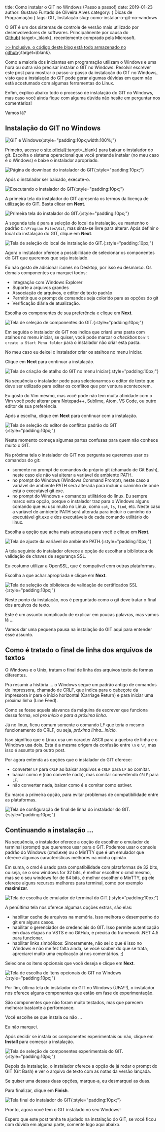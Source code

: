 title: Como instalar o GIT no Windows (Passo a passo!)
date: 2019-01-23
author: Gustavo Furtado de Oliveira Alves
category: { Dicas de Programação }
tags: GIT, Instalação
slug: como-instalar-o-git-no-windows

O GIT é um dos sistemas de controle de versão mais utilizado por desenvolvedores de softwares.
Principalmente por causa do [Github](https://github.com){:target=\_blank}, recentemente comprado pela Microsoft.

[>> Inclusive, o código deste blog está todo armazenado no github](https://dicasdeprogramacao.com.br/migracao-do-blog-para-site-estatico/){:target=\blank}.

Como a maioria dos iniciantes em programação utilizam o Windows e uma hora ou outra vão precisar instalar o GIT no Windows.
Resolvir escrever este post para mostrar o passo-a-passo da instalação do GIT no Windows,
visto que a instalação do GIT pode gerar algumas dúvidas em quem não está acostumado com algumas ferramentas do Linux.

Enfim, explico abaixo todo o processo de instalação do GIT no Windows,
mas caso você ainda fique com alguma dúvida não hesite em perguntar nos comentários!

Vamos lá?

## Instalação do GIT no Windows

![GIT e Windows](/images/como-instalar-o-git-no-windows/destaque.png){:style="padding:10px;width:100%;"}

Primeiro, acesse o [site oficial](https://git-scm.com/downloads){:target=\_blank} para baixar o instalador do git.
Escolha o sistema operacional que você pretende instalar (no meu caso é o Windows) e baixe o instalador apropriado.

![Página de download do instalador do GIT](/images/como-instalar-o-git-no-windows/site-download-git.png){:style="padding:10px;"}

Após o instalador ser baixado, execute-o.

![Executando o instalador do GIT](/images/como-instalar-o-git-no-windows/executando-o-instalador-do-git.png){:style="padding:10px;"}

A primeira tela do instalador do GIT apresenta os termos da licença de utilização do GIT.
Basta clicar em **Next**.

![Primeira tela do instalador do GIT.](/images/como-instalar-o-git-no-windows/instalador-git-01-termos.png){:style="padding:10px;"}

A segunda tela é para a seleção do local da instalação, eu mantenho o padrão `C:\Program Files\Git`, mas sinta-se livre para alterar.
Após definir o local da instalação do GIT, clique em **Next**.

![Tela de seleção do local de instalação do GIT.](/images/como-instalar-o-git-no-windows/instalador-git-02-local.png){:style="padding:10px;"}

Agora o instalador oferece a possibilidade de selecionar os componentes do GIT que queremos que seja instalado.

Eu não gosto de adicionar ícones no Desktop, por isso eu desmarco. Os demais componentes eu marquei todos:

- Integração com Windows Explorer
- Suporte a arquivos grandes
- Associação de arquivos, e editor de texto padrão
- Permitir que o prompt de comandos seja colorido para as opções do git
- Verificação diária de atualização.

Escolha os componentes de sua preferência e clique em **Next**.

![Tela de seleção de componentes do GIT.](/images/como-instalar-o-git-no-windows/instalador-git-03-componentes.png){:style="padding:10px;"}

Em seguida o instalador do GIT nos indica que criará uma pasta com atalhos no menu iniciar,
se quiser, você pode marcar o _checkbox_ `Don't create a Start Menu folder` para o instalador não criar esta pasta.

No meu caso eu deixei o instalador criar os atalhos no menu Iniciar.

Clique em **Next** para continuar a instalação.

![Tela de criação de atalho do GIT no menu Iniciar](/images/como-instalar-o-git-no-windows/instalador-git-04-atalho-iniciar.png){:style="padding:10px;"}

Na sequência o instalador pede para selecionarmos o editor de texto que deve ser utilizado para editar os conflitos que por ventura acontecerem.

Eu gosto do Vim mesmo, mas você pode não tem muita afinidade com o Vim
você pode alterar para Notepad++, Sublime, Atom, VS Code, ou outro editor de sua preferência.

Após a escolha, clique em **Next** para continuar com a instalação.

![Tela de seleção do editor de conflitos padrão do GIT](/images/como-instalar-o-git-no-windows/instalador-git-05-editor-de-conflitos.png){:style="padding:10px;"}

Neste momento começa algumas partes confusas para quem não conhece muito o GIT.

Na próxima tela o instalador do GIT nos pergunta se queremos usar os comandos do git:

- somente no prompt de comandos do próprio git (chamado de Git Bash), neste caso ele não vai alterar a variável de ambiente PATH.
- no prompt do Windows (Windows Command Prompt), neste caso a variável de ambiente PATH será alterada para incluir o caminho de onde está o executável git.exe.
- no prompt do Windows + comandos utilitários do línux.
Eu sempre marco esta opção, porque o instalador traz para o Windows alguns comando que eu uso muito no Linux,
como `cat`, `ls`, `find`, etc.
Neste caso a variável de ambiente PATH será alterada para incluir o caminho do executável git.exe e dos executáveis de cada comando utilitário do linux.

Escolha a opção que acha mais adequada para você e clique em **Next**.

![Tela de ajuste da variável de ambiente PATH.](/images/como-instalar-o-git-no-windows/instalador-git-05-comandos-linux.png){:style="padding:10px;"}

A tela seguinte do instalador oferece a opção de escolhar a biblioteca de validação de chaves de segurança SSL.

Eu costumo utilizar a OpenSSL, que é compatível com outras plataformas.

Escolha a que achar apropriada e clique em **Next**.

![Tela de seleção de biblioteca de validação de certificados SSL](/images/como-instalar-o-git-no-windows/instalador-git-06-biblioteca-ssl.png){:style="padding:10px;"}

Neste ponto da instalação, nos é perguntado como o git deve tratar o final dos arquivos de texto.

Este é um assunto complicado de explicar em poucas palavras, mas vamos lá ...

Vamos dar uma pequena pausa na instalação do GIT aqui para entender esse assunto.

## Como é tratado o final de linha dos arquivos de textos

O Windows e o Unix, tratam o final de linha dos arquivos texto de formas diferentes.

Pra resumir a história ...
o Windows segue um padrão antigo de comandos de impressora,
chamado de CRLF, que indica para o cabeçote da impressora ir para o início horizontal (Carriage Return)
e para iniciar uma próxima linha (Line Feed).

Como se fosse aquela alavanca da máquina de escrever que funciona dessa forma, _vai pro início e para a próxima linha_.

Já no linux, ficou comum somente o comando LF que teria o mesmo funcionamento do CRLF, ou seja, _próxima linha...início._

Isso significa que o Linux usa um caracter ASCII para a quebra de linha e o Windows usa dois.
Esta é a mesma origem da confusão entre `\n` e `\r`, mas isso é assunto pra outro post.

Por agora entenda as opções que o instalador do GIT oferece:

- converter `LF` para `CRLF` ao baixar arquivos e `CRLF` para `LF` ao comitar.
- baixar como é (não converte nada), mas comitar convertendo `CRLF` para `LF`.
- não converter nada, baixar como é e comitar como estiver.

Eu marco a primeira opção, para evitar problemas de compatibilidade entre as plataformas.

![Tela de configuração de final de linha do instalador do GIT.](/images/como-instalar-o-git-no-windows/instalador-git-07-caracter-de-final-de-linha.png){:style="padding:10px;"}

## Continuando a instalação ...

Na sequência, o instalador oferece a opção de escolher o emulador de terminal (prompt) que queremos usar para o GIT.
Podemos usar o console padrão do Windows (cmd.exe) ou o MinTTY que é um emulador que oferece algumas características melhores na minha opinião.

Em suma, o cmd é usado para compatibilidade com plataformas de 32 bits, ou seja, se o seu windows for 32 bits, é melhor escolher o cmd mesmo,
mas se o seu windows for de 64 bits, é melhor escolher o MinTTY, pq ele oferece alguns recursos melhores para terminal, como por exemplo **maximizar**.

![Tela de escolha de emulador de terminal do GIT.](/images/como-instalar-o-git-no-windows/instalador-git-08-emulador-de-terminal.png){:style="padding:10px;"}

A penúltima tela nos oferece algumas opções extras, são elas:

- habilitar cache de arquivos na memória. Isso melhora o desempenho do git em alguns casos.
- habilitar o gerenciador de credenciais do GIT.
Isso permite autenticação em duas etapas no VSTS e no GitHub, e precisa do framework .NET 4.5 para funcionar.
- habilitar links simbólicos: Sinceramente, não sei o que é isso no Windows e não me fez falta ainda,
se você souber do que se trata, apreciarei muito uma explicação aí nos comentários. ;)

Selecione os itens opcionais que você deseja e clique em **Next**.

![Tela de escolha de ítens opcionais do GIT no Windows](/images/como-instalar-o-git-no-windows/instalador-git-09-opcoes-extras.png){:style="padding:10px;"}

Por fim, última tela do instalador do GIT no Windows (UFA!!!),
o instalador nos oferece alguns componentes que estão em fase de experimentação.

São componentes que não foram muito testados, mas que parecem melhorar bastante a performance.

Você escolhe se que instala ou não ...

Eu não marquei.

Após decidir se instala os componentes experimentais ou não, clique em **Install** para começar a instalação.

![Tela de seleção de componentes experimentais do GIT.](/images/como-instalar-o-git-no-windows/instalador-git-10-componentes-experimentais.png){:style="padding:10px;"}

Depois da instalação, o instalador oferece a opção de já rodar o prompt do GIT (Git Bash)
e ver o arquivo de texto com as notas da versão lançada.

Se quiser uma dessas duas opções, marque-a, eu desmarquei as duas.

Para finalizar, clique em **Finish**.

![Tela final do instalador do GIT](/images/como-instalar-o-git-no-windows/instalador-git-11-finalizar-instalacao.png){:style="padding:10px;"}

Pronto, agora você tem o GIT instalado no seu Windows!

Espero que este post tenha te ajudado na instalação do GIT,
se você ficou com dúvida em alguma parte, comente logo aqui abaixo.